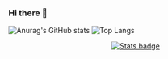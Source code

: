 ### Hi there 👋


![Anurag's GitHub stats](https://github-readme-stats.vercel.app/api?username=ELIESSR&show_icons=true&theme=radical)
![Top Langs](https://github-readme-stats.vercel.app/api/top-langs/?username=ELIESSR&layout=compact)
<div align="center">
	<a href="https://platzi.com/p/LMNTdev/">
		<img src="https://github-profile-summary-cards.vercel.app/api/cards/profile-details?username=ELIESSR&bg_color=0D1117&theme=dark" alt="Stats badge"/>
	</a>
</div>

<!--
**ELIESSR/ELIESSR** is a ✨ _special_ ✨ repository because its `README.md` (this file) appears on your GitHub profile.

Here are some ideas to get you started:

- 🔭 I’m currently working on ...
- 🌱 I’m currently learning ...
- 👯 I’m looking to collaborate on ...
- 🤔 I’m looking for help with ...
- 💬 Ask me about ...
- 📫 How to reach me: ...
- 😄 Pronouns: ...
- ⚡ Fun fact: ...
-->
